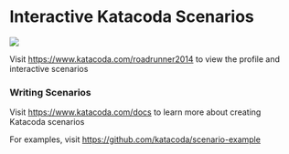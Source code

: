 # Interactive Katacoda Scenarios

[![](http://shields.katacoda.com/katacoda/roadrunner2014/count.svg)](https://www.katacoda.com/roadrunner2014 "Get your profile on Katacoda.com")

Visit https://www.katacoda.com/roadrunner2014 to view the profile and interactive scenarios

### Writing Scenarios
Visit https://www.katacoda.com/docs to learn more about creating Katacoda scenarios

For examples, visit https://github.com/katacoda/scenario-example

